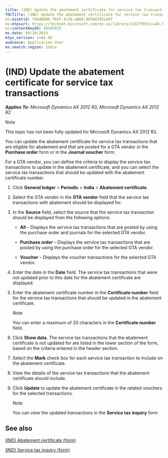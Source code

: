 ```yaml
---
title: (IND) Update the abatement certificate for service tax transactions
TOCTitle: (IND) Update the abatement certificate for service tax transactions
ms:assetid: 7ddd6806-f6bf-4c20-a860-86588392ad4f
ms:mtpsurl: https://technet.microsoft.com/en-us/library/JJ677953(v=AX.60)
ms:contentKeyID: 49385915
ms.date: 04/18/2014
mtps_version: v=AX.60
audience: Application User
ms.search.region: India
---
```


# (IND) Update the abatement certificate for service tax transactions 


_**Applies To:** Microsoft Dynamics AX 2012 R3, Microsoft Dynamics AX 2012 R2_


> [!NOTE]
> <P>This topic has not been fully updated for Microsoft Dynamics AX 2012 R2.</P>



You can update the abatement certificate for service tax transactions that are eligible for abatement and that are posted for a GTA vendor in the **Purchase order** form or in the **Journal voucher** form.

For a GTA vendor, you can define the criteria to display the service tax transactions to update in the abatement certificate, and you can select the service tax transactions that should be updated with the abatement certificate number.

1.  Click **General ledger** \> **Periodic** \> **India** \> **Abatement certificate**.

2.  Select the GTA vendor in the **GTA vendor** field that the service tax transactions with abatement should be displayed for.

3.  In the **Source** field, select the source that the service tax transaction should be displayed from the following options:
    
      - **All** – Displays the service tax transactions that are posted by using the purchase order and journals for the selected GTA vendor.
    
      - **Purchase order** – Displays the service tax transactions that are posted by using the purchase order for the selected GTA vendor.
    
      - **Voucher** – Displays the voucher transactions for the selected GTA vendor.

4.  Enter the date in the **Date** field. The service tax transactions that were not updated prior to this date for the abatement certificate are displayed.

5.  Enter the abatement certificate number in the **Certificate number** field for the service tax transactions that should be updated in the abatement certificate.
    

    > [!NOTE]
    > <P>You can enter a maximum of 20 characters in the <STRONG>Certificate number</STRONG> field.</P>



6.  Click **Show data**. The service tax transactions that the abatement certificate is not updated for are listed in the lower section of the form, based on the criteria entered in the header section.

7.  Select the **Mark** check box for each service tax transaction to include on the abatement certificate.

8.  View the details of the service tax transactions that the abatement certificate should include.

9.  Click **Update** to update the abatement certificate in the related vouchers for the selected transactions.
    

    > [!NOTE]
    > <P>You can view the updated transactions in the <STRONG>Service tax inquiry</STRONG> form</P>



## See also

[(IND) Abatement certificate (form)](https://technet.microsoft.com/en-us/library/jj664822\(v=ax.60\))

[(IND) Service tax inquiry (form)](https://technet.microsoft.com/en-us/library/jj664526\(v=ax.60\))

  


